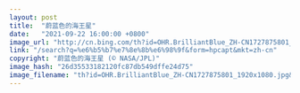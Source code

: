 ```yaml
---
layout: post
title:  "蔚蓝色的海王星"
date:   "2021-09-22 16:00:00 +0800"
image_url: "http://cn.bing.com/th?id=OHR.BrilliantBlue_ZH-CN1727875801_1920x1080.jpg&rf=LaDigue_1920x1080.jpg&pid=hp"
link: "/search?q=%e6%b5%b7%e7%8e%8b%e6%98%9f&form=hpcapt&mkt=zh-cn"
copyright: "蔚蓝色的海王星 (© NASA/JPL)"
image_hash: "26d35533182120fc87db549dffe24d75"
image_filename: "th?id=OHR.BrilliantBlue_ZH-CN1727875801_1920x1080.jpg&rf=LaDigue_1920x1080.jpg&pid=hp"
---
```

